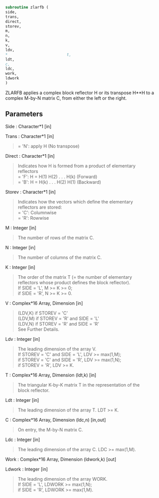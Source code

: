 ```fortran  
subroutine zlarfb (  
side,  
trans,  
direct,  
storev,  
m,  
n,  
k,  
v,  
ldv,  
*                          t,  
ldt,  
c,  
ldc,  
work,  
ldwork  
)  
```  
  
ZLARFB applies a complex block reflector H or its transpose H**H to a  
complex M-by-N matrix C, from either the left or the right.  
  
## Parameters  
Side : Character*1 [in]  
  
Trans : Character*1 [in]  
> = 'N': apply H (No transpose)  
  
Direct : Character*1 [in]  
> Indicates how H is formed from a product of elementary  
> reflectors  
> = 'F': H = H(1) H(2) . . . H(k) (Forward)  
> = 'B': H = H(k) . . . H(2) H(1) (Backward)  
  
Storev : Character*1 [in]  
> Indicates how the vectors which define the elementary  
> reflectors are stored:  
> = 'C': Columnwise  
> = 'R': Rowwise  
  
M : Integer [in]  
> The number of rows of the matrix C.  
  
N : Integer [in]  
> The number of columns of the matrix C.  
  
K : Integer [in]  
> The order of the matrix T (= the number of elementary  
> reflectors whose product defines the block reflector).  
> If SIDE = 'L', M >= K >= 0;  
> if SIDE = 'R', N >= K >= 0.  
  
V : Complex*16 Array, Dimension [in]  
> (LDV,K) if STOREV = 'C'  
> (LDV,M) if STOREV = 'R' and SIDE = 'L'  
> (LDV,N) if STOREV = 'R' and SIDE = 'R'  
> See Further Details.  
  
Ldv : Integer [in]  
> The leading dimension of the array V.  
> If STOREV = 'C' and SIDE = 'L', LDV >= max(1,M);  
> if STOREV = 'C' and SIDE = 'R', LDV >= max(1,N);  
> if STOREV = 'R', LDV >= K.  
  
T : Complex*16 Array, Dimension (ldt,k) [in]  
> The triangular K-by-K matrix T in the representation of the  
> block reflector.  
  
Ldt : Integer [in]  
> The leading dimension of the array T. LDT >= K.  
  
C : Complex*16 Array, Dimension (ldc,n) [in,out]  
> On entry, the M-by-N matrix C.  
  
Ldc : Integer [in]  
> The leading dimension of the array C. LDC >= max(1,M).  
  
Work : Complex*16 Array, Dimension (ldwork,k) [out]  
  
Ldwork : Integer [in]  
> The leading dimension of the array WORK.  
> If SIDE = 'L', LDWORK >= max(1,N);  
> if SIDE = 'R', LDWORK >= max(1,M).  
  
